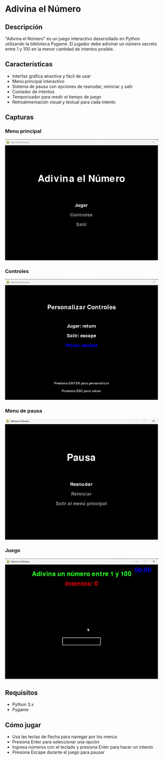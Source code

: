 # Adivina el Número 

## Descripción

"Adivina el Número" es un juego interactivo desarrollado en Python utilizando la biblioteca Pygame. El jugador debe adivinar un número secreto entre 1 y 100 en la menor cantidad de intentos posible.

## Características

- Interfaz gráfica atractiva y fácil de usar
- Menú principal interactivo
- Sistema de pausa con opciones de reanudar, reiniciar y salir
- Contador de intentos
- Temporizador para medir el tiempo de juego
- Retroalimentación visual y textual para cada intento

## Capturas

### Menu principal

![Captura de pantalla del juego](Imagenes/M_Principal.png)

### Controles

![Captura de pantalla del juego](Imagenes/Controles.png)

### Menu de pausa

![Captura de pantalla del juego](Imagenes/M_Pausa.png)

### Juego

![GIF del gameplay](Imagenes/Juego.gif)

## Requisitos

- Python 3.x
- Pygame

## Cómo jugar

- Usa las teclas de flecha para navegar por los menús
- Presiona Enter para seleccionar una opción
- Ingresa números con el teclado y presiona Enter para hacer un intento
- Presiona Escape durante el juego para pausar

